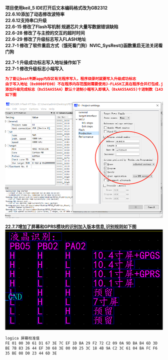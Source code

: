 **项目使用keil_5 IDE打开后文本编码格式改为GB2312**  
**22.6.10添加了动态修改波特率**  
**22.6.12支持串口升级**  
**22.6-15 修改了Flash写机制 规避芯片大量写数据错误缺陷**  
**22.6-28 修改了与主控的交互的超时时间**  
**22.6-29 修改了升级标志写入FLASH地址**  
**22.7-1 修改了软件重启方式（饿死看门狗）NVIC_SysRest()函数重启无法关闭看门狗**  

**22.7-1 升级成功标志写入地址操作如下**  
**22.7-1 修改升级标志小端写入**  
```JSON
为了能让boot判断app内存区有无程序写入，程序烧录时就要写入升级成功标志
由于写入地址（0x0000FE00）不在程序内存范围则需要使用J-FLASH工具在程序合并打包成.jflash时
添加升级完成标志（0x55AA55AA）默认十进制小端写入即填入（0xAA55AA55)十进制数（1437226410)
如下图
```
![JFLASH配置](picture_md/1656659891136.png)  

**22.7.7增加了屏幕和GPRS模块的识别加入版本信息,识别规则如下图**    　
![识别规则](picture_md/2022007007118656612.png)
```
logica 屏幕校准值
FE 01 00 30 61 D1 67 3E 7C EF 1D BA 29 F2 72 C2 09 0A 9D BA B4 6D 3D BE 7B 83 26 44 EF 30 68 3E 00 00 25 3C 18 4B 9A C2 3C 61 04 BA FC F6 35 BE 08 D0 23 44 6D 3E 
```